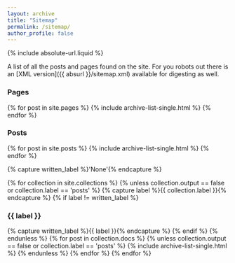 ```yaml
---
layout: archive
title: "Sitemap"
permalink: /sitemap/
author_profile: false
---
```


{% include absolute-url.liquid %}

A list of all the posts and pages found on the site. For you robots out there is an [XML version]({{ absurl }}/sitemap.xml) available for digesting as well.

<h3>Pages</h3>
{% for post in site.pages %}
  {% include archive-list-single.html %}
{% endfor %}

<h3>Posts</h3>
{% for post in site.posts %}
  {% include archive-list-single.html %}
{% endfor %}

{% capture written_label %}'None'{% endcapture %}

{% for collection in site.collections %}
{% unless collection.output == false or collection.label == 'posts' %}
  {% capture label %}{{ collection.label }}{% endcapture %}
  {% if label != written_label %}
  <h3>{{ label }}</h3>
  {% capture written_label %}{{ label }}{% endcapture %}
  {% endif %}
{% endunless %}
{% for post in collection.docs %}
  {% unless collection.output == false or collection.label == 'posts' %}
  {% include archive-list-single.html %}
  {% endunless %}
{% endfor %}
{% endfor %}